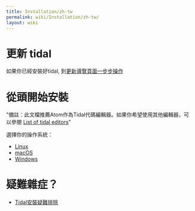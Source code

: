```yaml
---
title: Installation/zh-tw
permalink: wiki/Installation/zh-tw/
layout: wiki
---
```


<languages/>

# 更新 tidal

如果你已經安裝好tidal, 到[更新導覽頁面一步步操作](/wiki/Upgrading "wikilink")

# 從頭開始安裝

"備註：此文檔推薦Atom作為Tidal代碼編輯器。如果你希望使用其他編輯器，可以參閱
[List of tidal editors](/wiki/List_of_tidal_editors "wikilink")"

選擇你的操作系統：

<div class="mw-translate-fuzzy">

-   [Linux](/wiki/Linux_installation "wikilink")
-   [macOS](/wiki/MacOS_installation "wikilink")
-   [Windows](/wiki/Windows_installation "wikilink")

</div>

# 疑難雜症？

-   [Tidal安裝疑難排除](/wiki/Tidal安裝疑難排除 "wikilink")
